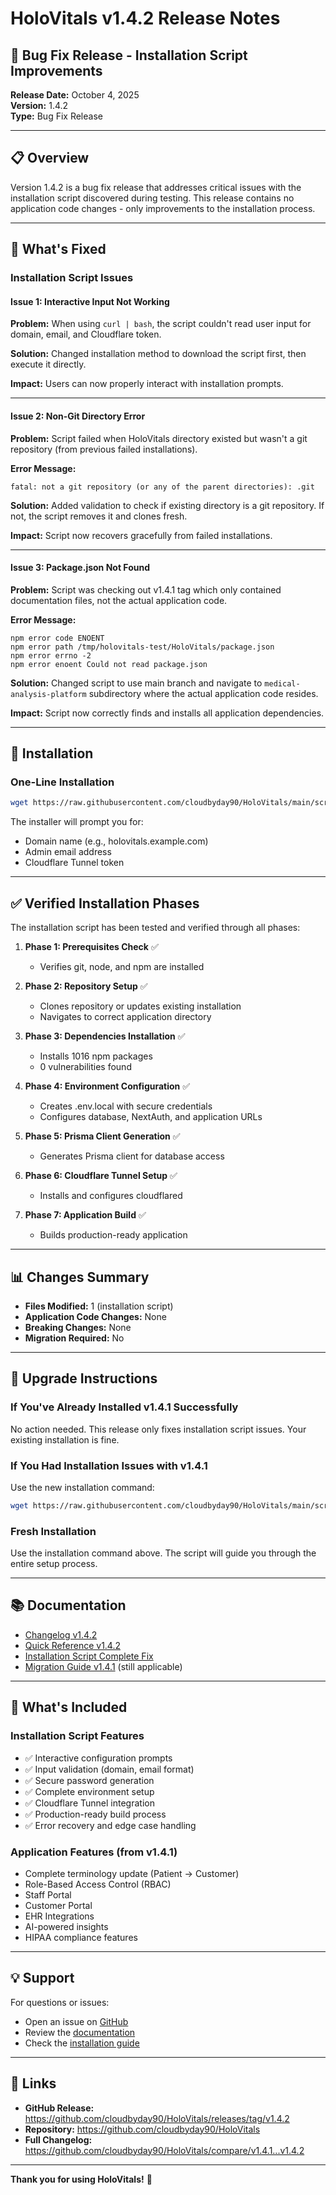 # HoloVitals v1.4.2 Release Notes

## 🐛 Bug Fix Release - Installation Script Improvements

**Release Date:** October 4, 2025  
**Version:** 1.4.2  
**Type:** Bug Fix Release

---

## 📋 Overview

Version 1.4.2 is a bug fix release that addresses critical issues with the installation script discovered during testing. This release contains no application code changes - only improvements to the installation process.

---

## 🔧 What's Fixed

### Installation Script Issues

#### Issue 1: Interactive Input Not Working
**Problem:** When using `curl | bash`, the script couldn't read user input for domain, email, and Cloudflare token.

**Solution:** Changed installation method to download the script first, then execute it directly.

**Impact:** Users can now properly interact with installation prompts.

---

#### Issue 2: Non-Git Directory Error
**Problem:** Script failed when HoloVitals directory existed but wasn't a git repository (from previous failed installations).

**Error Message:**
```
fatal: not a git repository (or any of the parent directories): .git
```

**Solution:** Added validation to check if existing directory is a git repository. If not, the script removes it and clones fresh.

**Impact:** Script now recovers gracefully from failed installations.

---

#### Issue 3: Package.json Not Found
**Problem:** Script was checking out v1.4.1 tag which only contained documentation files, not the actual application code.

**Error Message:**
```
npm error code ENOENT
npm error path /tmp/holovitals-test/HoloVitals/package.json
npm error errno -2
npm error enoent Could not read package.json
```

**Solution:** Changed script to use main branch and navigate to `medical-analysis-platform` subdirectory where the actual application code resides.

**Impact:** Script now correctly finds and installs all application dependencies.

---

## 🚀 Installation

### One-Line Installation

```bash
wget https://raw.githubusercontent.com/cloudbyday90/HoloVitals/main/scripts/install-v1.4.2.sh && chmod +x install-v1.4.2.sh && ./install-v1.4.2.sh
```

The installer will prompt you for:
- Domain name (e.g., holovitals.example.com)
- Admin email address
- Cloudflare Tunnel token

---

## ✅ Verified Installation Phases

The installation script has been tested and verified through all phases:

1. **Phase 1: Prerequisites Check** ✅
   - Verifies git, node, and npm are installed

2. **Phase 2: Repository Setup** ✅
   - Clones repository or updates existing installation
   - Navigates to correct application directory

3. **Phase 3: Dependencies Installation** ✅
   - Installs 1016 npm packages
   - 0 vulnerabilities found

4. **Phase 4: Environment Configuration** ✅
   - Creates .env.local with secure credentials
   - Configures database, NextAuth, and application URLs

5. **Phase 5: Prisma Client Generation** ✅
   - Generates Prisma client for database access

6. **Phase 6: Cloudflare Tunnel Setup** ✅
   - Installs and configures cloudflared

7. **Phase 7: Application Build** ✅
   - Builds production-ready application

---

## 📊 Changes Summary

- **Files Modified:** 1 (installation script)
- **Application Code Changes:** None
- **Breaking Changes:** None
- **Migration Required:** No

---

## 🔄 Upgrade Instructions

### If You've Already Installed v1.4.1 Successfully
No action needed. This release only fixes installation script issues. Your existing installation is fine.

### If You Had Installation Issues with v1.4.1
Use the new installation command:
```bash
wget https://raw.githubusercontent.com/cloudbyday90/HoloVitals/main/scripts/install-v1.4.2.sh && chmod +x install-v1.4.2.sh && ./install-v1.4.2.sh
```

### Fresh Installation
Use the installation command above. The script will guide you through the entire setup process.

---

## 📚 Documentation

- [Changelog v1.4.2](CHANGELOG_V1.4.2.md)
- [Quick Reference v1.4.2](V1.4.2_QUICK_REFERENCE.md)
- [Installation Script Complete Fix](INSTALLATION_SCRIPT_COMPLETE_FIX.md)
- [Migration Guide v1.4.1](MIGRATION_GUIDE_V1.4.1.md) (still applicable)

---

## 🎯 What's Included

### Installation Script Features
- ✅ Interactive configuration prompts
- ✅ Input validation (domain, email format)
- ✅ Secure password generation
- ✅ Complete environment setup
- ✅ Cloudflare Tunnel integration
- ✅ Production-ready build process
- ✅ Error recovery and edge case handling

### Application Features (from v1.4.1)
- Complete terminology update (Patient → Customer)
- Role-Based Access Control (RBAC)
- Staff Portal
- Customer Portal
- EHR Integrations
- AI-powered insights
- HIPAA compliance features

---

## 💡 Support

For questions or issues:
- Open an issue on [GitHub](https://github.com/cloudbyday90/HoloVitals/issues)
- Review the [documentation](https://github.com/cloudbyday90/HoloVitals/tree/main/docs)
- Check the [installation guide](INSTALLATION_SCRIPT_COMPLETE_FIX.md)

---

## 🔗 Links

- **GitHub Release:** https://github.com/cloudbyday90/HoloVitals/releases/tag/v1.4.2
- **Repository:** https://github.com/cloudbyday90/HoloVitals
- **Full Changelog:** https://github.com/cloudbyday90/HoloVitals/compare/v1.4.1...v1.4.2

---

**Thank you for using HoloVitals!** 🚀